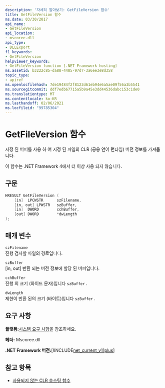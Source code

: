 ```yaml
---
description: '자세히 알아보기: GetFileVersion 함수'
title: GetFileVersion 함수
ms.date: 03/30/2017
api_name:
- GetFileVersion
api_location:
- mscoree.dll
api_type:
- DLLExport
f1_keywords:
- GetFileVersion
helpviewer_keywords:
- GetFileVersion function [.NET Framework hosting]
ms.assetid: b3222c85-da88-4485-97d7-3a6ee3e8d358
topic_type:
- apiref
ms.openlocfilehash: 7de19484f2f8123d61eb94e6a5ae09f56a3b5541
ms.sourcegitcommit: ddf7edb67715a5b9a45e3dd44536dabc153c1de0
ms.translationtype: MT
ms.contentlocale: ko-KR
ms.lasthandoff: 02/06/2021
ms.locfileid: "99785304"
---
```

# <a name="getfileversion-function"></a>GetFileVersion 함수

지정 된 버퍼를 사용 하 여 지정 된 파일의 CLR (공용 언어 런타임) 버전 정보를 가져옵니다.  
  
 이 함수는 .NET Framework 4에서 더 이상 사용 되지 않습니다.  
  
## <a name="syntax"></a>구문  
  
```cpp  
HRESULT GetFileVersion (  
    [in]  LPCWSTR      szFilename,
    [in, out] LPWSTR   szBuffer,
    [in]  DWORD        cchBuffer,
    [out] DWORD        *dwLength  
);  
```  
  
## <a name="parameters"></a>매개 변수  

 `szFilename`  
 진행 검사할 파일의 경로입니다.  
  
 `szBuffer`  
 [in, out] 반환 되는 버전 정보에 할당 된 버퍼입니다.  
  
 `cchBuffer`  
 진행 의 크기 (와이드 문자)입니다 `szBuffer` .  
  
 `dwLength`  
 제한이 반환 된의 크기 (바이트)입니다 `szBuffer` .  
  
## <a name="requirements"></a>요구 사항  

 **플랫폼:**[시스템 요구 사항](../../get-started/system-requirements.md)을 참조하세요.  
  
 **헤더:** Mscoree.dll  
  
 **.NET Framework 버전:**[!INCLUDE[net_current_v11plus](../../../../includes/net-current-v11plus-md.md)]  
  
## <a name="see-also"></a>참고 항목

- [사용되지 않는 CLR 호스팅 함수](deprecated-clr-hosting-functions.md)
